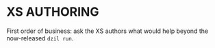 
# XS AUTHORING

First order of business: ask the XS authors what would help beyond the
now-released `dzil run`.
